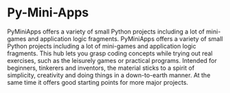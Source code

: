 # Py-Mini-Apps
PyMiniApps offers a variety of small Python projects including a lot of mini-games and application logic fragments. 
PyMiniApps offers a variety of small Python projects including a lot of mini-games and application logic fragments. 
This hub lets you grasp coding concepts while trying out real exercises, such as the leisurely games or practical programs.
Intended for beginners, tinkerers and inventors, the material sticks to a spirit of simplicity, creativity and doing things in a down-to-earth manner.
At the same time it offers good starting points for more major projects.
